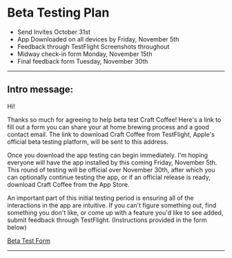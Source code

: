 # Beta Testing Plan
- Send Invites October 31st
- App Downloaded on all devices by Friday, November 5th
- Feedback through TestFlight Screenshots throughout
- Midway check-in form Monday, November 15th
- Final feedback form Tuesday, November 30th

---
## Intro message:
Hi!

Thanks so much for agreeing to help beta test Craft Coffee! Here's a link to fill out a form you can share your at home brewing process and a good contact email. The link to download Craft Coffee from TestFlight, Apple's official beta testing platform, will be sent to this address.

Once you download the app testing can begin immediately. I'm hoping everyone will have the app installed by this coming Friday, November 5th. This round of testing will be official over November 30th, after which you can optionally continue testing the app, or if an official release is ready, download Craft Coffee from the App Store.

An important part of this initial testing period is ensuring all of the interactions in the app are intuitive. If you can't figure something out, find something you don't like, or come up with a feature you'd like to see added, submit feedback through TestFlight. (Instructions provided in the form below)

[Beta Test Form](https://docs.google.com/forms/d/e/1FAIpQLSdPpU3Jgfa9HciLlPMjYt1SyAbEabArtX2ySjzuxlQwLjxT6Q/viewform?usp=sf_link)

---